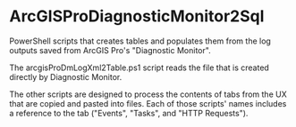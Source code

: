 # ArcGISProDiagnosticMonitor2Sql
PowerShell scripts that creates tables and populates them from the log outputs saved from ArcGIS Pro's "Diagnostic Monitor".

The arcgisProDmLogXml2Table.ps1 script reads the file that is created directly by Diagnostic Monitor.

The other scripts are designed to process the contents of tabs from the UX that are copied and pasted into files.  Each 
of those scripts' names includes a reference to the tab ("Events", "Tasks", and "HTTP Requests").
